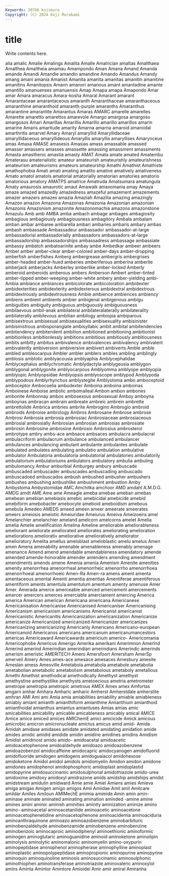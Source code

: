 ```yaml
---
Keywords: 30746 kojimura
Copyright: (C) 2024 Koji Murakami
---
```


# title

Write contents here.



alia amalic Amalie Amalings Amalita Amalle Amalrician amaltas Amalthaea
Amalthea Amaltheia amamau Amampondo Aman Amana Amand Amanda amande Amandi
Amandie amandin amandine Amando Amandus Amandy amang amani amania Amanist
Amanita amanita amanitas amanitin amanitine amanitins Amanitopsis Amann amanori amanous
amant amantadine amante amantillo amanuenses amanuensis Amap Amapa amapa Amapondo
Amar amar Amara amaracus Amara-kosha Amaral Amarant amarant Amarantaceae amarantaceous
amaranth Amaranthaceae amaranthaceous amaranthine amaranthoid amaranth-purple amaranths Amaranthus amarantine amarantite
Amarantus Amaras AMARC amarelle amarelles Amarette amaretto amarettos amarevole Amargo
amargosa amargoso amargosos Amari Amarillas Amarillis Amarillo amarillo amarillos amarin
amarine Amaris amaritude amarity Amarna amarna amaroid amaroidal amarthritis amarvel
Amary Amaryl amaryllid Amaryllidaceae amaryllidaceous amaryllideous Amaryllis amaryllis amaryllises Amarynceus
amas Amasa AMASE amasesis Amasias amass amassable amassed amasser amassers
amasses amassette amassing amassment amassments Amasta amasthenic amastia amasty AMAT
Amata amate amated Amatembu Amaterasu amaterialistic amateur amateurish amateurishly amateurishness
amateurism amateurisms amateurs amateurship Amathi Amathist Amathiste amathophobia Amati amati
amating amatito amative amatively amativeness Amato amatol amatols amatorial amatorially
amatorian amatories amatorio amatorious amatory AMATPS amatrice Amatruda Amatsumara amatungula
Amaty amaurosis amaurotic amaut Amawalk amaxomania amay Amaya amaze amazed
amazedly amazedness amazeful amazement amazements amazer amazers amazes amazia Amaziah
Amazilia amazing amazingly Amazon amazon Amazona Amazonas Amazonia Amazonian amazonian
Amazonis Amazonism amazonite Amazonomachia amazons amazonstone Amazulu Amb amb AMBA
amba ambach ambage ambages ambagiosity ambagious ambagiously ambagiousness ambagitory Ambala
ambalam amban ambar ambaree ambarella ambari ambaries ambaris ambary ambas
ambash ambassade Ambassadeur ambassador ambassador-at-large ambassadorial ambassadorially ambassadors ambassadors-at-large ambassadorship
ambassadorships ambassadress ambassage ambassiate ambassy ambatch ambatoarinite ambay ambe Ambedkar
ambeer ambeers Amber amber amber-clear amber-colored amber-days amber-dropping amberfish amberfishes
Amberg ambergrease ambergris ambergrises amber-headed amber-hued amberies amberiferous amberina amberite
amberjack amberjacks Amberley amberlike amber-locked Amberly amberoid amberoids amberous ambers
Amberson Ambert amber-tinted amber-tipped amber-weeping amber-white ambery amber-yielding ambi- Ambia
ambiance ambiances ambicolorate ambicoloration ambidexter ambidexterities ambidexterity ambidexterous ambidextral ambidextrous
ambidextrously ambidextrousness Ambie ambience ambiences ambiency ambiens ambient ambients ambier
ambigenal ambigenous ambigu ambiguities ambiguity ambiguous ambiguously ambiguousness ambilaevous ambil-anak
ambilateral ambilateralaterally ambilaterality ambilaterally ambilevous ambilian ambilogy ambiopia ambiparous ambisextrous
ambisexual ambisexualities ambisexuality ambisinister ambisinistrous ambisporangiate ambisyllabic ambit ambital ambitendencies
ambitendency ambitendent ambition ambitioned ambitioning ambitionist ambitionless ambitionlessly ambitions ambitious
ambitiously ambitiousness ambits ambitty ambitus ambivalence ambivalences ambivalency ambivalent ambivalently
ambiversion ambiversive ambivert ambiverts Amble amble ambled ambleocarpus Ambler ambler
amblers ambles ambling amblingly amblosis amblotic amblyacousia amblyaphia Amblycephalidae Amblycephalus
amblychromatic Amblydactyla amblygeusia amblygon amblygonal amblygonite amblyocarpous Amblyomma amblyope amblyopia
amblyopic Amblyopsidae Amblyopsis amblyoscope amblypod Amblypoda amblypodous Amblyrhynchus amblystegite Amblystoma
ambo amboceptoid amboceptor Ambocoelia ambodexter Amboina amboina amboinas Amboinese Amboise
ambolic ambomalleal Ambon ambon ambones ambonite Ambonnay ambos ambosexous ambosexual
Amboy amboyna amboynas ambracan ambrain ambreate ambreic ambrein ambrette ambrettolide
Ambrica ambries ambrite Ambrogino Ambrogio ambroid ambroids Ambroise ambrology Ambros
Ambrosane Ambrose ambrose Ambrosi Ambrosia ambrosia ambrosiac Ambrosiaceae ambrosiaceous ambrosial
ambrosially Ambrosian ambrosian ambrosias ambrosiate ambrosin Ambrosine ambrosine Ambrosio Ambrosius
ambrosterol ambrotype ambry ambs-ace ambsace ambsaces ambulacra ambulacral ambulacriform ambulacrum
ambulance ambulanced ambulancer ambulances ambulancing ambulant ambulante ambulantes ambulate ambulated
ambulates ambulating ambulatio ambulation ambulative ambulator Ambulatoria ambulatoria ambulatorial ambulatories
ambulatorily ambulatorium ambulatoriums ambulators ambulatory ambulia ambuling ambulomancy Ambur amburbial
Amburgey ambury ambuscade ambuscaded ambuscader ambuscades ambuscading ambuscado ambuscadoed ambuscados
ambush ambushed ambusher ambushers ambushes ambushing ambushlike ambushment ambustion Amby
Ambystoma Ambystomidae AMC Amchitka amchoor AMD amdahl A.M.D.G. AMDG amdt
AME Ame ame Ameagle ameba amebae ameban amebas amebean amebian
amebiasis amebic amebicidal amebicide amebid amebiform amebobacter amebocyte ameboid ameboidism
amebous amebula Amedeo AMEDS ameed ameen ameer ameerate ameerates ameers
ameiosis ameiotic Ameiuridae Ameiurus Ameiva Ameizoeira amel Amelanchier amelanchier ameland
amelcorn amelcorns amelet Amelia amelia Amelie amelification Amelina Ameline ameliorable
ameliorableness ameliorant ameliorate ameliorated ameliorates ameliorating amelioration ameliorations ameliorativ ameliorative
amelioratively ameliorator amelioratory Amelita amellus ameloblast ameloblastic amelu amelus Amen
amen Amena amenability amenable amenableness amenably amenage amenance Amend amend
amendable amendableness amendatory amende amended amende-honorable amender amenders amending amendment
amendments amends amene Amenia amenia Amenism Amenite amenities amenity amenorrhea
amenorrheal amenorrheic amenorrho amenorrhoea amenorrhoeal amenorrhoeic Amen-Ra Amen-ra amens ament
amenta amentaceous amental Amenti amentia amentias Amentiferae amentiferous amentiform aments
amentula amentulum amentum amenty amenuse Amer Amer. Amerada amerce amerceable
amerced amercement amercements amercer amercers amerces amerciable amerciament amercing America
america American american Americana americana Americanese Americanisation Americanise Americanised Americaniser
Americanising Americanism americanism americanisms Americanist americanist Americanistic Americanitis Americanization americanization
Americanize americanize Americanized americanized Americanizer americanizes Americanizing americanizing Americanly Americano
Americano-european Americanoid Americanos americans americanum americanumancestors americas Americaward Americawards americium
americo- Americomania Americophobe Americus Amerigo Amerika amerikani Amerimnon AmerInd Amerind
amerind Amerindian amerindian amerindians Amerindic amerinds amerism ameristic AMERITECH Amero
Amersfoort Amersham AmerSp amerveil Amery Ames ames-ace amesace amesaces Amesbury
amesite Ameslan amess Amesville Ametabola ametabola ametabole ametabolia ametabolian ametabolic
ametabolism ametabolous ametaboly ametallous Amethi Amethist amethodical amethodically Amethyst amethyst
amethystine amethystlike amethysts ametoecious ametria ametrometer ametrope ametropia ametropic ametrous
AMEX Amex amex Amfortas amgarn amhar Amhara Amharic amharic Amherst
Amherstdale amherstite amhran AMI Ami ami Amia amia amiabilities amiability
amiable amiableness amiably amiant amianth amianthiform amianthine Amianthium amianthoid amianthoidal
amianthus amiantus amiantuses Amias amias amic amicabilities amicability amicable amicableness
amicably amical AMICE Amice amice amiced amices AMIChemE amici amicicide
Amick amicous amicrobic amicron amicronucleate amictus amicus amid amid- Amida
Amidah amidase amidases amidate amidated amidating amidation amide amides amidic
amidid amidide amidin amidine amidines amidins Amidism Amidist amidmost amido
amido- amidoacetal amidoacetic amidoacetophenone amidoaldehyde amidoazo amidoazobenzene amidoazobenzol amidocaffeine amidocapric
amidocyanogen amidofluorid amidofluoride amidogen amidogens amidoguaiacol amidohexose amidoketone Amidol amidol
amidols amidomyelin Amidon amidon amidone amidones amidophenol amidophosphoric amidoplast amidoplastid
amidopyrine amidosuccinamic amidosulphonal amidothiazole amido-urea amidoxime amidoxy amidoxyl amidrazone amids
amidship amidships amidst amidstream amidulin amidward Amie amie Amiel Amiens
amies Amieva amiga amigas Amigen amigo amigos Amii Amiidae Amil
amil Amilcare amildar Amiles Amiloun AMIMechE amimia amimide Amin amin
amin- aminase aminate aminated aminating amination aminded -amine amine amines
amini aminic aminish aminities aminity aminization aminize amino amino- aminoacetal
aminoacetanilide aminoacetic aminoacetone aminoacetophenetidine aminoacetophenone aminoacidemia aminoaciduria aminoanthraquinone aminoazo aminoazobenzene
aminobarbituric aminobenzaldehyde aminobenzamide aminobenzene aminobenzine aminobenzoic aminocaproic aminodiphenyl aminoethionic aminoformic
aminogen aminoglutaric aminoguanidine aminoid aminoketone aminolipin aminolysis aminolytic aminomalonic aminomyelin
amino-oxypurin aminopeptidase aminophenol aminopherase aminophylline aminoplast aminoplastic aminopolypeptidase aminopropionic aminopurine
aminopyrine aminoquin aminoquinoline aminosis aminosuccinamic aminosulphonic aminothiophen aminotransferase aminotriazole aminovaleric
aminoxylol amins Aminta Amintor Amintore Amioidei Amir amir amiral Amiranha
